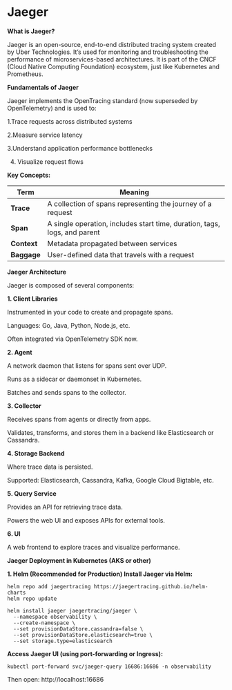 # Jaeger

**What is Jaeger?**
>
Jaeger is an open-source, end-to-end distributed tracing system created by Uber Technologies. It’s used for monitoring and troubleshooting the performance of microservices-based architectures.
It is part of the CNCF (Cloud Native Computing Foundation) ecosystem, just like Kubernetes and Prometheus.
>

**Fundamentals of Jaeger**
>
Jaeger implements the OpenTracing standard (now superseded by OpenTelemetry) and is used to:

1.Trace requests across distributed systems

2.Measure service latency

3.Understand application performance bottlenecks

4. Visualize request flows
>

**Key Concepts:**

| Term        | Meaning                                                                   |
| ----------- | ------------------------------------------------------------------------- |
| **Trace**   | A collection of spans representing the journey of a request               |
| **Span**    | A single operation, includes start time, duration, tags, logs, and parent |
| **Context** | Metadata propagated between services                                      |
| **Baggage** | User-defined data that travels with a request                             |



**Jaeger Architecture**
>
Jaeger is composed of several components:

**1. Client Libraries**

Instrumented in your code to create and propagate spans.

Languages: Go, Java, Python, Node.js, etc.

Often integrated via OpenTelemetry SDK now.

**2. Agent**

A network daemon that listens for spans sent over UDP.

Runs as a sidecar or daemonset in Kubernetes.

Batches and sends spans to the collector.

**3. Collector**

Receives spans from agents or directly from apps.

Validates, transforms, and stores them in a backend like Elasticsearch or Cassandra.

**4. Storage Backend**

Where trace data is persisted.

Supported: Elasticsearch, Cassandra, Kafka, Google Cloud Bigtable, etc.

**5. Query Service**

Provides an API for retrieving trace data.

Powers the web UI and exposes APIs for external tools.

**6. UI**

A web frontend to explore traces and visualize performance.


**Jaeger Deployment in Kubernetes (AKS or other)**

>
**1. Helm (Recommended for Production)
Install Jaeger via Helm:**

```
helm repo add jaegertracing https://jaegertracing.github.io/helm-charts
helm repo update

helm install jaeger jaegertracing/jaeger \
  --namespace observability \
  --create-namespace \
  --set provisionDataStore.cassandra=false \
  --set provisionDataStore.elasticsearch=true \
  --set storage.type=elasticsearch

```

**Access Jaeger UI (using port-forwarding or Ingress):**

```
kubectl port-forward svc/jaeger-query 16686:16686 -n observability
```
Then open: http://localhost:16686
>
